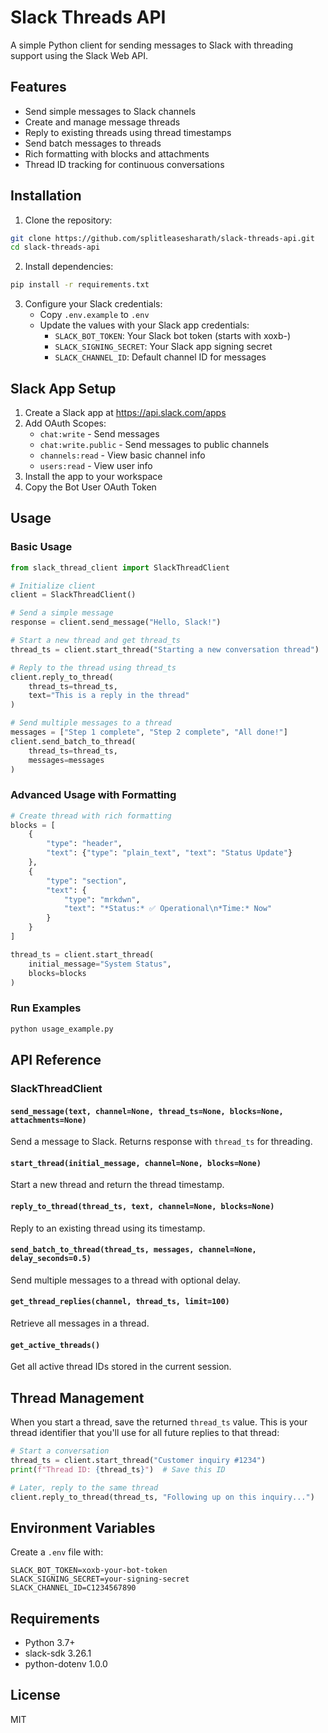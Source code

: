 # Slack Threads API

A simple Python client for sending messages to Slack with threading support using the Slack Web API.

## Features

- Send simple messages to Slack channels
- Create and manage message threads
- Reply to existing threads using thread timestamps
- Send batch messages to threads
- Rich formatting with blocks and attachments
- Thread ID tracking for continuous conversations

## Installation

1. Clone the repository:
```bash
git clone https://github.com/splitleasesharath/slack-threads-api.git
cd slack-threads-api
```

2. Install dependencies:
```bash
pip install -r requirements.txt
```

3. Configure your Slack credentials:
   - Copy `.env.example` to `.env`
   - Update the values with your Slack app credentials:
     - `SLACK_BOT_TOKEN`: Your Slack bot token (starts with xoxb-)
     - `SLACK_SIGNING_SECRET`: Your Slack app signing secret
     - `SLACK_CHANNEL_ID`: Default channel ID for messages

## Slack App Setup

1. Create a Slack app at https://api.slack.com/apps
2. Add OAuth Scopes:
   - `chat:write` - Send messages
   - `chat:write.public` - Send messages to public channels
   - `channels:read` - View basic channel info
   - `users:read` - View user info
3. Install the app to your workspace
4. Copy the Bot User OAuth Token

## Usage

### Basic Usage

```python
from slack_thread_client import SlackThreadClient

# Initialize client
client = SlackThreadClient()

# Send a simple message
response = client.send_message("Hello, Slack!")

# Start a new thread and get thread_ts
thread_ts = client.start_thread("Starting a new conversation thread")

# Reply to the thread using thread_ts
client.reply_to_thread(
    thread_ts=thread_ts,
    text="This is a reply in the thread"
)

# Send multiple messages to a thread
messages = ["Step 1 complete", "Step 2 complete", "All done!"]
client.send_batch_to_thread(
    thread_ts=thread_ts,
    messages=messages
)
```

### Advanced Usage with Formatting

```python
# Create thread with rich formatting
blocks = [
    {
        "type": "header",
        "text": {"type": "plain_text", "text": "Status Update"}
    },
    {
        "type": "section",
        "text": {
            "type": "mrkdwn",
            "text": "*Status:* ✅ Operational\n*Time:* Now"
        }
    }
]

thread_ts = client.start_thread(
    initial_message="System Status",
    blocks=blocks
)
```

### Run Examples

```bash
python usage_example.py
```

## API Reference

### SlackThreadClient

#### `send_message(text, channel=None, thread_ts=None, blocks=None, attachments=None)`
Send a message to Slack. Returns response with `thread_ts` for threading.

#### `start_thread(initial_message, channel=None, blocks=None)`
Start a new thread and return the thread timestamp.

#### `reply_to_thread(thread_ts, text, channel=None, blocks=None)`
Reply to an existing thread using its timestamp.

#### `send_batch_to_thread(thread_ts, messages, channel=None, delay_seconds=0.5)`
Send multiple messages to a thread with optional delay.

#### `get_thread_replies(channel, thread_ts, limit=100)`
Retrieve all messages in a thread.

#### `get_active_threads()`
Get all active thread IDs stored in the current session.

## Thread Management

When you start a thread, save the returned `thread_ts` value. This is your thread identifier that you'll use for all future replies to that thread:

```python
# Start a conversation
thread_ts = client.start_thread("Customer inquiry #1234")
print(f"Thread ID: {thread_ts}")  # Save this ID

# Later, reply to the same thread
client.reply_to_thread(thread_ts, "Following up on this inquiry...")
```

## Environment Variables

Create a `.env` file with:

```
SLACK_BOT_TOKEN=xoxb-your-bot-token
SLACK_SIGNING_SECRET=your-signing-secret
SLACK_CHANNEL_ID=C1234567890
```

## Requirements

- Python 3.7+
- slack-sdk 3.26.1
- python-dotenv 1.0.0

## License

MIT